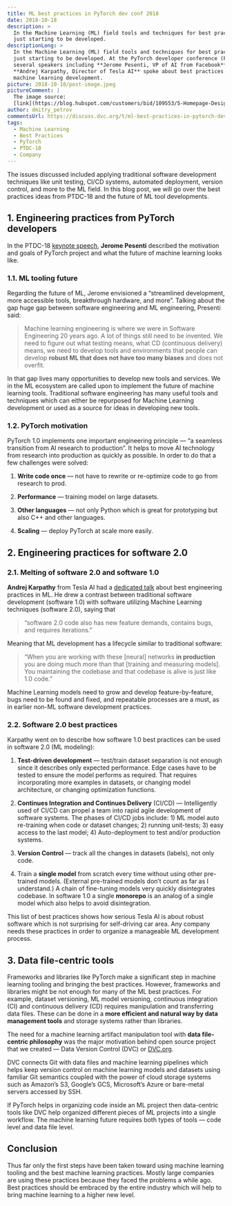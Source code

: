 ```yaml
---
title: ML best practices in PyTorch dev conf 2018
date: 2018-10-18
description: >
  In the Machine Learning (ML) field tools and techniques for best practices are
  just starting to be developed.
descriptionLong: >
  In the Machine Learning (ML) field tools and techniques for best practices are
  just starting to be developed. At the PyTorch developer conference (PTDC-18),
  several speakers including **Jerome Pesenti, VP of AI from Facebook** and
  **Andrej Karpathy, Director of Tesla AI** spoke about best practices for
  machine learning development.
picture: 2018-10-18/post-image.jpeg
pictureComment: |
  The image source:
  [link](https://blog.hubspot.com/customers/bid/109553/5-Homepage-Design-Best-Practices)
author: dmitry_petrov
commentsUrl: https://discuss.dvc.org/t/ml-best-practices-in-pytorch-dev-conf-2018/294
tags:
  - Machine Learning
  - Best Practices
  - PyTorch
  - PTDC-18
  - Company
---
```


The issues discussed included applying traditional software development
techniques like unit testing, CI/CD systems, automated deployment, version
control, and more to the ML field. In this blog post, we will go over the best
practices ideas from PTDC-18 and the future of ML tool developments.

## 1. Engineering practices from PyTorch developers

In the PTDC-18
[keynote speech](https://www.facebook.com/pytorch/videos/482401942168584/),
**Jerome Pesenti** described the motivation and goals of PyTorch project and
what the future of machine learning looks like.

### 1.1. ML tooling future

Regarding the future of ML, Jerome envisioned a “streamlined development, more
accessible tools, breakthrough hardware, and more”. Talking about the gap huge
gap between software engineering and ML engineering, Presenti said:

> Machine learning engineering is where we were in Software Engineering 20 years
> ago. A lot of things still need to be invented. We need to figure out what
> testing means, what CD (continuous delivery) means, we need to develop tools
> and environments that people can develop **robust ML that does not have too
> many biases** and does not overfit.

In that gap lives many opportunities to develop new tools and services. We in
the ML ecosystem are called upon to implement the future of machine learning
tools. Traditional software engineering has many useful tools and techniques
which can either be repurposed for Machine Learning development or used as a
source for ideas in developing new tools.

### 1.2. PyTorch motivation

PyTorch 1.0 implements one important engineering principle — “a seamless
transition from AI research to production”. It helps to move AI technology from
research into production as quickly as possible. In order to do that a few
challenges were solved:

1. **Write code once** — not have to rewrite or re-optimize code to go from
   research to prod.

1. **Performance** — training model on large datasets.

1. **Other languages** — not only Python which is great for prototyping but also
   C++ and other languages.

1. **Scaling** — deploy PyTorch at scale more easily.

## 2. Engineering practices for software 2.0

### 2.1. Melting of software 2.0 and software 1.0

**Andrej Karpathy** from Tesla AI had a
[dedicated talk](https://www.facebook.com/pytorch/videos/169366590639145/) about
best engineering practices in ML. He drew a contrast between traditional
software development (software 1.0) with software utilizing Machine Learning
techniques (software 2.0), saying that

> “software 2.0 code also has new feature demands, contains bugs, and requires
> iterations.”

Meaning that ML development has a lifecycle similar to traditional software:

> “When you are working with these [neural] networks **in production** you are
> doing much more than that [training and measuring models]. You maintaining the
> codebase and that codebase is alive is just like 1.0 code.”

Machine Learning models need to grow and develop feature-by-feature, bugs need
to be found and fixed, and repeatable processes are a must, as in earlier non-ML
software development practices.

### 2.2. Software 2.0 best practices

Karpathy went on to describe how software 1.0 best practices can be used in
software 2.0 (ML modeling):

1. **Test-driven development** — test/train dataset separation is not enough
   since it describes only expected performance. Edge cases have to be tested to
   ensure the model performs as required. That requires incorporating more
   examples in datasets, or changing model architecture, or changing
   optimization functions.

1. **Continues Integration and Continues Delivery** (CI/CD) — Intelligently used
   of CI/CD can propel a team into rapid agile development of software systems.
   The phases of CI/CD jobs include: 1) ML model auto re-training when code or
   dataset changes; 2) running unit-tests; 3) easy access to the last model; 4)
   Auto-deployment to test and/or production systems.

1. **Version Control** — track all the changes in datasets (labels), not only
   code.

1. Train a **single model** from scratch every time without using other
   pre-trained models. (External pre-trained models don’t count as far as I
   understand.) A chain of fine-tuning models very quickly disintegrates
   codebase. In software 1.0 a single **monorepo** is an analog of a single
   model which also helps to avoid disintegration.

This list of best practices shows how serious Tesla AI is about robust software
which is not surprising for self-driving car area. Any company needs these
practices in order to organize a manageable ML development process.

## 3. Data file-centric tools

Frameworks and libraries like PyTorch make a significant step in machine
learning tooling and bringing the best practices. However, frameworks and
libraries might be not enough for many of the ML best practices. For example,
dataset versioning, ML model versioning, continuous integration (CI) and
continuous delivery (CD) requires manipulation and transferring data files.
These can be done in a **more efficient and natural way by data management
tools** and storage systems rather than libraries.

The need for a machine learning artifact manipulation tool with **data
file-centric philosophy** was the major motivation behind open source project
that we created — Data Version Control (DVC) or [DVC.org](http://dvc.org).

DVC connects Git with data files and machine learning pipelines which helps keep
version control on machine learning models and datasets using familiar Git
semantics coupled with the power of cloud storage systems such as Amazon’s S3,
Google’s GCS, Microsoft’s Azure or bare-metal servers accessed by SSH.

If PyTorch helps in organizing code inside an ML project then data-centric tools
like DVC help organized different pieces of ML projects into a single workflow.
The machine learning future requires both types of tools — code level and data
file level.

## Conclusion

Thus far only the first steps have been taken toward using machine learning
tooling and the best machine learning practices. Mostly large companies are
using these practices because they faced the problems a while ago. Best
practices should be embraced by the entire industry which will help to bring
machine learning to a higher new level.
